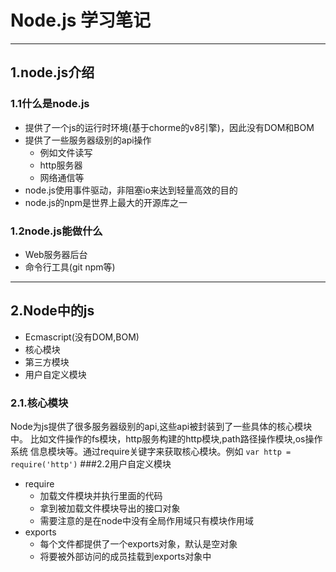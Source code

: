 # Node.js 学习笔记
--------
## 1.node.js介绍

### 1.1什么是node.js

* 提供了一个js的运行时环境(基于chorme的v8引擎)，因此没有DOM和BOM
* 提供了一些服务器级别的api操作
     - 例如文件读写
     - http服务器
     - 网络通信等
* node.js使用事件驱动，非阻塞io来达到轻量高效的目的
* node.js的npm是世界上最大的开源库之一

### 1.2node.js能做什么

* Web服务器后台
* 命令行工具(git npm等)
----------
## 2.Node中的js
- Ecmascript(没有DOM,BOM)
- 核心模块
- 第三方模块
- 用户自定义模块
### 2.1.核心模块
Node为js提供了很多服务器级别的api,这些api被封装到了一些具体的核心模块中。
比如文件操作的fs模块，http服务构建的http模块,path路径操作模块,os操作系统
信息模块等。通过require关键字来获取核心模块。例如
`var http = require('http')`
###2.2用户自定义模块
- require
   + 加载文件模块并执行里面的代码
   + 拿到被加载文件模块导出的接口对象
   + 需要注意的是在node中没有全局作用域只有模块作用域
- exports
   + 每个文件都提供了一个exports对象，默认是空对象
   + 将要被外部访问的成员挂载到exports对象中


